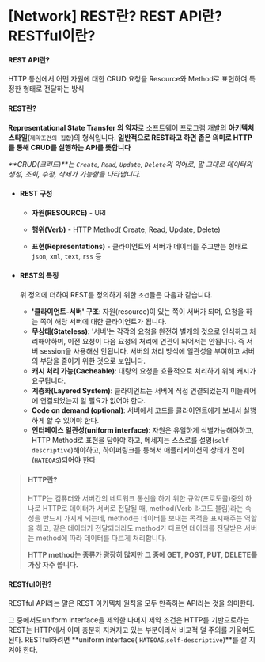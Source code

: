 # [Network] REST란? REST API란? RESTful이란?

#### REST API란? 

HTTP 통신에서 어떤 자원에 대한 CRUD 요청을 Resource와 Method로 표현하여 특정한 형태로 전달하는 방식



#### **REST란?**

**Representational State Transfer 의 약자**로 소프트웨어 프로그램 개발의 **아키텍처 스타일**(`제약조건의 집합`)의 형식입니다. **일반적으로 REST라고 하면 좁은 의미로 HTTP를 통해 CRUD를 실행하는 API를 뜻합니다** 

_**CRUD(크러드)**는 `Create`, `Read`, `Update`, `Delete`의 약어로, 말 그대로 데이터의 생성, 조회, 수정, 삭제가 가능함을 나타냅니다._



- #### REST 구성
  - **자원(RESOURCE)** - URI

  - **행위(Verb)** - HTTP Method( Create, Read, Update, Delete)
  - **표현(Representations)** - 클라이언트와 서버가 데이터를 주고받는 형태로` json`, `xml`, `text`, `rss` 등



- #### REST의 특징

  위 정의에 더하여 REST를 정의하기 위한 `조건`들은 다음과 같습니다.	

  - **'클라이언트-서버' 구조**: 자원(resource)이 있는 쪽이 서버가 되며, 요청을 하는 쪽이 해당 서버에 대한 클라이언트가 됩니다.
  - **무상태(Stateless)**: '서버'는 각각의 요청을 완전히 별개의 것으로 인식하고 처리해야하며, 이전 요청이 다음 요청의 처리에 연관이 되어서는 안됩니다. 즉 서버 session을 사용해선 안됩니다. 서버의 처리 방식에 일관성을 부여하고 서버의 부담을 줄이기 위한 것으로 보입니다.
  - **캐시 처리 가능(Cacheable)**: 대량의 요청을 효율적으로 처리하기 위해 캐시가 요구됩니다.
  - **계층화(Layered System)**: 클라이언트는 서버에 직접 연결되었는지 미들웨어에 연결되었는지 알 필요가 없어야 한다.
  - **Code on demand (optional)**: 서버에서 코드를 클라이언트에게 보내서 실행하게 할 수 있어야 한다.
  - **인터페이스 일관성(uniform interface)**: 자원은 유일하게 식별가능해야하고, HTTP Method로 표현을 담아야 하고, 메세지는 스스로를 설명(`self-descriptive`)해야하고, 하이퍼링크를 통해서 애플리케이션의 상태가 전이(`HATEOAS`)되어야 한다



> #### HTTP란?
>
> HTTP는 컴퓨터와 서버간의 네트워크 통신을 하기 위한 규약(프로토콜)중의 하나로 HTTP로 데이터가 서버로 전달될 때, method(Verb 라고도 불림)라는 속성을 반드시 가지게 되는데, method는 데이터를 보내는 목적을 표시해주는 역할을 하고, 같은 데이터가 전달되더라도 method가 다르면 데이터를 전달받은 서버는 method에 따라 데이터를 다르게 처리합니다.
>
> **HTTP method는 종류가 광장히 많지만 그 중에 GET, POST, PUT, DELETE를 가장 자주 씁니다.**



#### RESTful이란? 

RESTful API라는 말은 REST 아키텍처 원칙을 모두 만족하는 API라는 것을 의미한다.

그 중에서도uniform interface을 제외한 나머지 제약 조건은 HTTP를 기반으로하는 REST는 HTTP에서 이미 충분히 지켜지고 있는 부분이라서 비교적 덜 주의를 기울여도 된다. RESTful하려면 **uniform interface( `HATEOAS`,`self-descriptive`)**를 잘 지켜야 한다.

